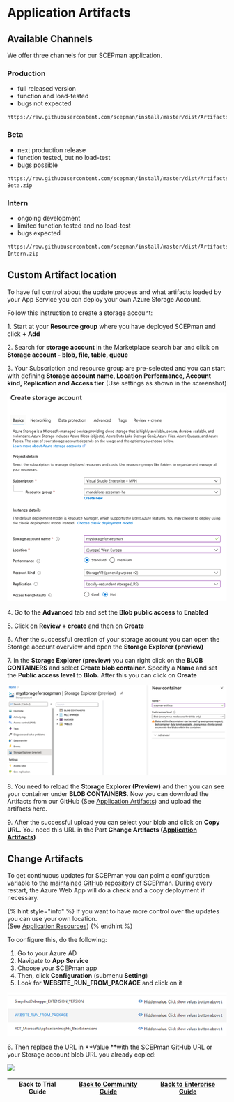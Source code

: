 # Application Artifacts

## Available Channels

We offer three channels for our SCEPman application.

### Production

* full released version
* function and load-tested
* bugs not expected

```
https://raw.githubusercontent.com/scepman/install/master/dist/Artifacts.zip
```

### Beta

* next production release
* function tested, but no load-test
* bugs possible

```
https://raw.githubusercontent.com/scepman/install/master/dist/Artifacts-Beta.zip
```

### Intern

* ongoing development
* limited function tested and no load-test
* bugs expected

```
https://raw.githubusercontent.com/scepman/install/master/dist/Artifacts-Intern.zip
```

## Custom Artifact location

To have full control about the update process and what artifacts loaded by your App Service you can deploy your own Azure Storage Account.

Follow this instruction to create a storage account:

1\. Start at your **Resource group** where you have deployed SCEPman and click **+ Add**

2\. Search for **storage account** in the Marketplace search bar and click on **Storage account - blob, file, table, queue**

3\. Your Subscription and resource group are pre-selected and you can start with defining **Storage account name, Location Performance, Account kind, Replication and Access tier** (Use settings as shown in the screenshot)

![](../../../.gitbook/assets/image.png)

4\. Go to the **Advanced** tab and set the **Blob public access** to **Enabled**  

5\. Click on **Review + create** and then on **Create**  

6\. After the successful creation of your storage account you can open the Storage account overview and open the **Storage Explorer (preview)**  

7\. In the **Storage Explorer (preview)** you can right click on the **BLOB CONTAINERS** and select **Create blob container.** Specify a **Name** and set the **Public access level** to **Blob.** After this you can click on **Create**

![](../../../.gitbook/assets/screenshot-2020-07-09-at-17.20.42.png)

8\. You need to reload the **Storage Explorer (Preview)** and then you can see your container under **BLOB CONTAINERS**. Now you can download the Artifacts from our GitHub (See [Application Artifacts](application-artifacts.md#available-channels)) and upload the artifacts here.  

9\. After the successful upload you can select your blob and click on **Copy URL.** You need this URL in the Part **Change Artifacts (**[**Application Artifacts**](application-artifacts.md#change-artifacts)**)**

## Change Artifacts

To get continuous updates for SCEPman you can point a configuration variable to the [maintained GitHub repository](https://github.com/scepman/install) of SCEPman. During every restart, the Azure Web App will do a check and a copy deployment if necessary.

{% hint style="info" %}
If you want to have more control over the updates you can use your own location.\
(See [Application Resources](application-artifacts.md#custom-artifact-location))
{% endhint %}

To configure this, do the following:

1. Go to your Azure AD
2. Navigate to **App Service**
3. Choose your SCEPman app
4. Then, click **Configuration** (submenu **Setting**)
5. Look for **WEBSITE_RUN_FROM_PACKAGE** and click on it

![](<../../../.gitbook/assets/scepman_optional2 (3) (3) (3) (3) (3) (3) (3) (2).png>)

6\. Then replace the URL in **Value **with the SCEPman GitHub URL or your Storage account blob URL you already copied:

![](../../../.gitbook/assets/2021-10-08-16\_40\_54-scepman02testservicename-microsoft-azure-and-10-more-pages-c4a8-ehamed-mic.png)

| Back to Trial Guide | [Back to Community Guide](../../scepman-deployment/community-guide.md#step-5-deploy-storage-account-and-change-artifacts) | ​[Back to Enterprise Guide​](../../scepman-deployment/enterprise-guide.md#step-5-deploy-storage-account-and-change-artifacts) |
| ------------------- | ------------------------------------------------------------------------------------------------------------------------- | ----------------------------------------------------------------------------------------------------------------------------- |
